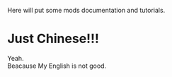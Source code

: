 Here will put some mods documentation and tutorials.  

# Just Chinese!!!
Yeah.  
Beacause My English is not good.

